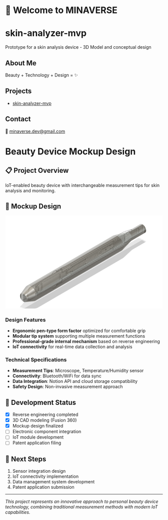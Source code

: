 # 👋 Welcome to MINAVERSE

# skin-analyzer-mvp
Prototype for a skin analysis device - 3D Model and conceptual design

## About Me
Beauty + Technology + Design = ✨

## Projects
- [skin-analyzer-mvp](https://github.com/minaverse-dev/skin-analyzer-mvp)

## Contact
📧 minaverse.dev@gmail.com


# Beauty Device Mockup Design

## 📋 Project Overview
IoT-enabled beauty device with interchangeable measurement tips for skin analysis and monitoring.

## 🎨 Mockup Design
![Device Mockup](./skin-analzer-mockup_v0.png)

### Design Features
- **Ergonomic pen-type form factor** optimized for comfortable grip
- **Modular tip system** supporting multiple measurement functions
- **Professional-grade internal mechanism** based on reverse engineering
- **IoT connectivity** for real-time data collection and analysis

### Technical Specifications
- **Measurement Tips**: Microscope, Temperature/Humidity sensor
- **Connectivity**: Bluetooth/WiFi for data sync
- **Data Integration**: Notion API and cloud storage compatibility
- **Safety Design**: Non-invasive measurement approach

## 🔧 Development Status
- [x] Reverse engineering completed
- [x] 3D CAD modeling (Fusion 360)
- [x] Mockup design finalized
- [ ] Electronic component integration
- [ ] IoT module development
- [ ] Patent application filing

## 🎯 Next Steps
1. Sensor integration design
2. IoT connectivity implementation  
3. Data management system development
4. Patent application submission

---
*This project represents an innovative approach to personal beauty device technology, combining traditional measurement methods with modern IoT capabilities.*

